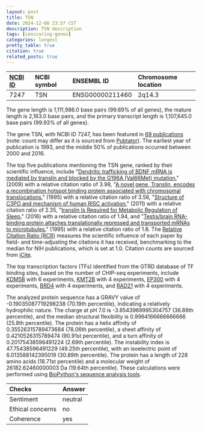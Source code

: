```yaml
---
layout: post
title: TSN
date: 2024-12-08 23:57 CST
description: TSN description
tags: [cooccuring-genes]
categories: longest
pretty_table: true
citation: true
related_posts: true
---
```




| [NCBI ID](https://www.ncbi.nlm.nih.gov/gene/7247) | NCBI symbol | ENSEMBL ID | Chromosome location |
| :-------- | :------- | :-------- | :------- |
| 7247  | TSN | ENSG00000211460 | 2q14.3 |



The gene length is 1,111,986.0 base pairs (99.69% of all genes), the mature length is 2,163.0 base pairs, and the primary transcript length is 1,107,645.0 base pairs (99.93% of all genes).


The gene TSN, with NCBI ID 7247, has been featured in [69 publications](https://pubmed.ncbi.nlm.nih.gov/?term=%22TSN%22) (note: count may differ as it is sourced from [Pubtator](https://academic.oup.com/nar/article/47/W1/W587/5494727)). The earliest year of publication is 1993, and the middle 50% of publications occurred between 2000 and 2016.


The top five publications mentioning the TSN gene, ranked by their scientific influence, include "[Dendritic trafficking of BDNF mRNA is mediated by translin and blocked by the G196A (Val66Met) mutation.](https://pubmed.ncbi.nlm.nih.gov/19805324)" (2009) with a relative citation ratio of 3.98, "[A novel gene, Translin, encodes a recombination hotspot binding protein associated with chromosomal translocations.](https://pubmed.ncbi.nlm.nih.gov/7663511)" (1995) with a relative citation ratio of 3.56, "[Structure of C3PO and mechanism of human RISC activation.](https://pubmed.ncbi.nlm.nih.gov/21552258)" (2011) with a relative citation ratio of 2.35, "[translin Is Required for Metabolic Regulation of Sleep.](https://pubmed.ncbi.nlm.nih.gov/27020744)" (2016) with a relative citation ratio of 1.94, and "[Testis/brain RNA-binding protein attaches translationally repressed and transported mRNAs to microtubules.](https://pubmed.ncbi.nlm.nih.gov/7568171)" (1995) with a relative citation ratio of 1.8. The [Relative Citation Ratio (RCR)](https://journals.plos.org/plosbiology/article?id=10.1371/journal.pbio.1002541) measures the scientific influence of each paper by field- and time-adjusting the citations it has received, benchmarking to the median for NIH publications, which is set at 1.0. Citation counts are sourced from [iCite](https://icite.od.nih.gov).





The top transcription factors (TFs) identified from the GTRD database of TF binding sites, based on the number of CHIP-seq experiments, include [KDM5B](https://www.ncbi.nlm.nih.gov/gene/10765) with 6 experiments, [KMT2B](https://www.ncbi.nlm.nih.gov/gene/9757) with 4 experiments, [EP300](https://www.ncbi.nlm.nih.gov/gene/2033) with 4 experiments, [BRD4](https://www.ncbi.nlm.nih.gov/gene/23476) with 4 experiments, and [RAD21](https://www.ncbi.nlm.nih.gov/gene/5885) with 4 experiments.











The analyzed protein sequence has a GRAVY value of -0.19035087719298238 (70.19th percentile), indicating a relatively hydrophilic nature. The charge at pH 7.0 is -3.8543969995304757 (36.89th percentile), and the median structural flexibility is 0.9964166666666666 (25.8th percentile). The protein has a helix affinity of 0.35526315789473684 (78.06th percentile), a sheet affinity of 0.4210526315789474 (90.91st percentile), and a turn affinity of 0.20175438596491224 (2.69th percentile). The instability index is 47.75438596491229 (49.25th percentile), with an isoelectric point of 6.013588142395019 (30.89th percentile). The protein has a length of 228 amino acids (18.71st percentile) and a molecular weight of 26182.62460000003 Da (19.64th percentile). These calculations were performed using [BioPython's sequence analysis tools](https://biopython.org/docs/1.75/api/Bio.SeqUtils.ProtParam.html).



| Checks    | Answer |
| :-------- | :------- |
| Sentiment  | neutral   |
| Ethical concerns | no     |
| Coherence    | yes    |